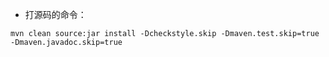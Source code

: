 * 打源码的命令：
```shell
mvn clean source:jar install -Dcheckstyle.skip -Dmaven.test.skip=true -Dmaven.javadoc.skip=true
```